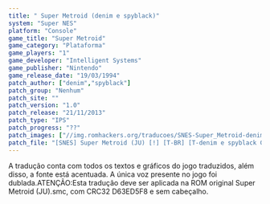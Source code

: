 ```yaml
---
title: " Super Metroid (denim e spyblack)"
system: "Super NES"
platform: "Console"
game_title: "Super Metroid"
game_category: "Plataforma"
game_players: "1"
game_developer: "Intelligent Systems"
game_publisher: "Nintendo"
game_release_date: "19/03/1994"
patch_author: ["denim","spyblack"]
patch_group: "Nenhum"
patch_site: ""
patch_version: "1.0"
patch_release: "21/11/2013"
patch_type: "IPS"
patch_progress: "??"
patch_images: ["//img.romhackers.org/traducoes/SNES-Super_Metroid-denim-1.png","//img.romhackers.org/traducoes/%5BSNES%5D%20Super%20Metroid%20-%20denim%20-%202.png","//img.romhackers.org/traducoes/%5BSNES%5D%20Super%20Metroid%20-%20denim%20-%203.png"]
patch_file: "[SNES] Super Metroid (JU) [!] [T-BR] [T-denim e spyblack G-Nenhum] [A-2013].rar"
---
```

A tradução conta com todos os textos e gráficos do jogo traduzidos, além disso, a fonte está acentuada. A única voz presente no jogo foi dublada.ATENÇÃO:Esta tradução deve ser aplicada na ROM original Super Metroid (JU).smc, com CRC32 D63ED5F8 e sem cabeçalho.